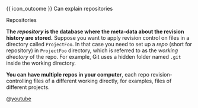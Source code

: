 <span id="prereqs"></span>

<span id="outcomes">{{ icon_outcome }} Can explain repositories</span>

<span id="title">Repositories</span>

<div id="body">

<tip-box type="definition">
  <include src="../../common/definitions.md#def-repo" />
</tip-box>

<tabs>
  <tab header="{{ icon_text }}">
  
**The _repository_ is the database where the meta-data about the revision history are stored.** Suppose you want to apply revision control on files in a directory called `ProjectFoo`. In that case you need to set up a _repo_ (short for repository) in `ProjectFoo` directory, which is referred to as the _working directory_ of the repo.  For example, Git uses a hidden folder named `.git` inside the working directory.

**You can have multiple repos in your computer**, each repo revision-controlling files of a different working directly, for examples, files of different projects.

  </tab>
  <tab header="{{ icon_video }}">

@[youtube](mLnxwlCEIb8)

  </tab>
</tabs>

</div>

<div id="extras">
<include src="exercises.md" />
</div>
